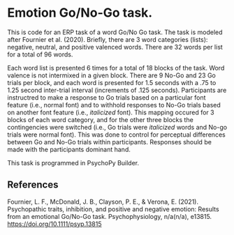 # Emotion Go/No-Go task. 

This is code for an ERP task of a word Go/No Go task. The task is modeled after Fournier et al. (2020). Briefly, there are 3 word categories (lists): negative, neutral, and positive valenced words. There are 32 words per list for a total of 96 words. 

Each word list is presented 6 times for a total of 18 blocks of the task. Word valence is not intermixed in a given block. There are 9 No-Go and 23 Go trials per block, and each word is presented for 1.5 seconds with a .75 to 1.25 second inter-trial interval (increments of .125 seconds). Participants are instructred to make a response to Go trials based on a particular font feature (i.e., normal font) and to withhold responses to No-Go trials based on another font feature (i.e., _italicized_ font). This mapping occured for 3 blocks of each word category, and for the other three blocks the contingencies were switched (i.e., Go trials were _italicized_ words and No-go trials were normal font). This was done to control for perceptual differences between Go and No-Go trials within participants. Responses should be made with the participants dominant hand. 

This task is programmed in PsychoPy Builder. 


## References

Fournier, L. F., McDonald, J. B., Clayson, P. E., & Verona, E. (2021). Psychopathic traits, inhibition, and positive and negative emotion: Results from an emotional Go/No-Go task. Psychophysiology, n/a(n/a), e13815. https://doi.org/10.1111/psyp.13815
